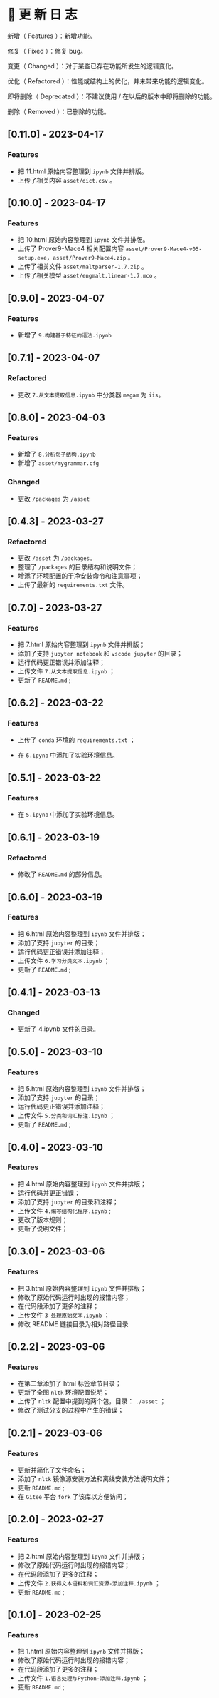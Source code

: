 # 🔧 更 新 日 志


新增（ Features ）：新增功能。

修复（ Fixed ）：修复 bug。

变更（ Changed ）：对于某些已存在功能所发生的逻辑变化。

优化（ Refactored ）：性能或结构上的优化，并未带来功能的逻辑变化。

即将删除（ Deprecated ）：不建议使用 / 在以后的版本中即将删除的功能。

删除（ Removed ）：已删除的功能。


## [0.11.0] - 2023-04-17

### Features

- 把 11.html 原始内容整理到 `ipynb` 文件并排版。
- 上传了相关内容 `asset/dict.csv` 。

## [0.10.0] - 2023-04-17

### Features

- 把 10.html 原始内容整理到 `ipynb` 文件并排版。
- 上传了 Prover9-Mace4 相关配置内容 `asset/Prover9-Mace4-v05-setup.exe`，`asset/Prover9-Mace4.zip` 。
- 上传了相关文件 `asset/maltparser-1.7.zip` 。
- 上传了相关模型 `asset/engmalt.linear-1.7.mco` 。

## [0.9.0] - 2023-04-07

### Features 

- 新增了 `9.构建基于特征的语法.ipynb` 


## [0.7.1] - 2023-04-07

### Refactored

- 更改 `7.从文本提取信息.ipynb` 中分类器 `megam` 为 `iis`。
## [0.8.0] - 2023-04-03

### Features

-  新增了 `8.分析句子结构.ipynb` 
-  新增了 `asset/mygrammar.cfg` 

### Changed

- 更改 `/packages` 为 `/asset` 

## [0.4.3] - 2023-03-27

### Refactored

* 更改 `/asset` 为 `/packages`。
* 整理了 `/packages` 的目录结构和说明文件；
* 增添了环境配置的干净安装命令和注意事项；
* 上传了最新的 `requirements.txt` 文件。


## [0.7.0] - 2023-03-27

### Features

* 把 7.html 原始内容整理到 `ipynb` 文件并排版；
* 添加了支持 `jupyter notebook` 和 `vscode jupyter` 的目录；
* 运行代码更正错误并添加注释；
* 上传文件 `7.从文本提取信息.ipynb` ；
* 更新了 `README.md` ;



## [0.6.2] - 2023-03-22

### Features

* 上传了 `conda` 环境的 `requirements.txt` ；

* 在 `6.ipynb` 中添加了实验环境信息。



## [0.5.1] - 2023-03-22

### Features

* 在 `5.ipynb` 中添加了实验环境信息。 


## [0.6.1] - 2023-03-19

### Refactored

* 修改了 `README.md` 的部分信息。


## [0.6.0] - 2023-03-19

### Features

* 把 6.html 原始内容整理到 `ipynb` 文件并排版；
* 添加了支持 `jupyter` 的目录；
* 运行代码更正错误并添加注释；
* 上传文件 `6.学习分类文本.ipynb` ；
* 更新了 `README.md` ;


## [0.4.1] - 2023-03-13

### Changed

* 更新了 4.ipynb 文件的目录。


## [0.5.0] - 2023-03-10

### Features

* 把 5.html 原始内容整理到 `ipynb` 文件并排版；
* 添加了支持 `jupyter` 的目录；
* 运行代码更正错误并添加注释；
* 上传文件 `5.分类和词汇标注.ipynb` ；
* 更新了 `README.md` ;


## [0.4.0] - 2023-03-10

### Features

* 把 4.html 原始内容整理到 `ipynb` 文件并排版；
* 运行代码并更正错误；
* 添加了支持 `jupyter` 的目录和注释；
* 上传文件 `4.编写结构化程序.ipynb` ;
* 更改了版本规则；
* 更新了说明文件；


## [0.3.0] - 2023-03-06

### Features

* 把 3.html 原始内容整理到 `ipynb` 文件并排版；
* 修改了原始代码运行时出现的报错内容；
* 在代码段添加了更多的注释；
* 上传文件 `3 处理原始文本.ipynb` ；
* 修改 README 链接目录为相对路径目录


## [0.2.2] - 2023-03-06

### Features

* 在第二章添加了 html 标签章节目录；
* 更新了全图 `nltk` 环境配置说明；
* 上传了 `nltk` 配置中提到的两个包，目录： `./asset` ；
* 修改了测试分支的过程中产生的错误；


## [0.2.1] - 2023-03-06

### Features

* 更新并简化了文件命名；
* 添加了 `nltk` 镜像源安装方法和离线安装方法说明文件；
* 更新 `README.md` ;
* 在 `Gitee` 平台 `fork` 了该库以方便访问；


## [0.2.0] - 2023-02-27

### Features

* 把 2.html 原始内容整理到 `ipynb` 文件并排版；
* 修改了原始代码运行时出现的报错内容；
* 在代码段添加了更多的注释；
* 上传文件 `2.获得文本语料和词汇资源-添加注释.ipynb` ；
* 更新 `README.md` ;


## [0.1.0] - 2023-02-25

### Features

* 把 1.html 原始内容整理到 `ipynb` 文件并排版；
* 修改了原始代码运行时出现的报错内容；
* 在代码段添加了更多的注释；
* 上传文件 `1.语言处理与Python-添加注释.ipynb` ；
* 更新 `README.md` ;
